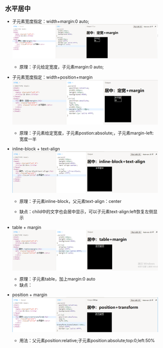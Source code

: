## 水平居中

* 子元素宽度指定：width+margin:0 auto;![](/assets/center_width_margin.png)

  * 原理：子元给定宽度，子元素margin:0 auto;

* 子元素宽度指定：width+position+margin![](/assets/center_width_position.png)

  * 原理：子元素给定宽度，子元素postion:absolute;，子元素margin-left:宽度一半

* inline-block + text-align![](/assets/center_inline_block.png)

  * 原理：子元素inline-block，父元素text-align：center

  * 缺点：child中的文字也会居中显示，可以子元素text-align:left恢复左侧显示

* table + margin![](/assets/center_table.png)

  * 原理：子元素table，加上margin:0 auto
  * 缺点：

* position + margin![](/assets/center_position_transform.png)

  * 用法：父元素position:relative;子元素position:absolute;top:0;left:50%



